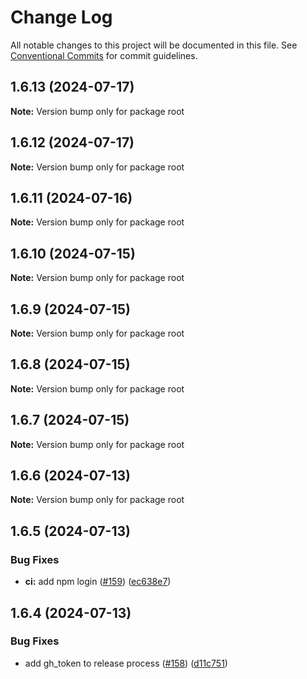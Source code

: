 # Change Log

All notable changes to this project will be documented in this file.
See [Conventional Commits](https://conventionalcommits.org) for commit guidelines.

## 1.6.13 (2024-07-17)

**Note:** Version bump only for package root





## 1.6.12 (2024-07-17)

**Note:** Version bump only for package root





## 1.6.11 (2024-07-16)

**Note:** Version bump only for package root





## 1.6.10 (2024-07-15)

**Note:** Version bump only for package root





## 1.6.9 (2024-07-15)

**Note:** Version bump only for package root





## 1.6.8 (2024-07-15)

**Note:** Version bump only for package root





## 1.6.7 (2024-07-15)

**Note:** Version bump only for package root





## 1.6.6 (2024-07-13)

**Note:** Version bump only for package root





## 1.6.5 (2024-07-13)


### Bug Fixes

* **ci:** add npm login ([#159](https://github.com/t0bst4r/matterbridge-home-assistant/issues/159)) ([ec638e7](https://github.com/t0bst4r/matterbridge-home-assistant/commit/ec638e76c4006f2f89752c822c7709794d8990e0))





## 1.6.4 (2024-07-13)


### Bug Fixes

* add gh_token to release process ([#158](https://github.com/t0bst4r/matterbridge-home-assistant/issues/158)) ([d11c751](https://github.com/t0bst4r/matterbridge-home-assistant/commit/d11c751455764de4dd8e9ecddeb2169e6586f4c8))

